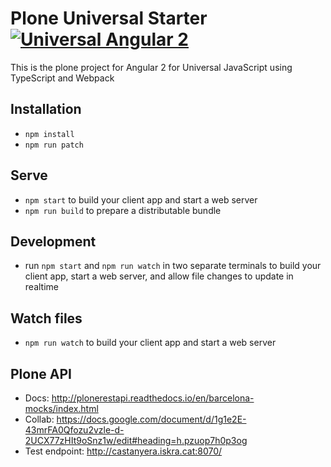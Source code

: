 # Plone Universal Starter [![Universal Angular 2](https://img.shields.io/badge/universal-angular2-brightgreen.svg?style=flat)](https://github.com/angular/universal)

This is the plone project for Angular 2 for Universal JavaScript using TypeScript and Webpack

## Installation

* `npm install`
* `npm run patch`

## Serve

* `npm start` to build your client app and start a web server
* `npm run build` to prepare a distributable bundle

## Development
* run `npm start` and `npm run watch` in two separate terminals to build your client app, start a web server, and allow file changes to update in realtime

## Watch files
* `npm run watch` to build your client app and start a web server


## Plone API

* Docs: http://plonerestapi.readthedocs.io/en/barcelona-mocks/index.html
* Collab: https://docs.google.com/document/d/1g1e2E-43mrFA0Qfozu2vzle-d-2UCX77zHIt9oSnz1w/edit#heading=h.pzuop7h0p3og
* Test endpoint: http://castanyera.iskra.cat:8070/

